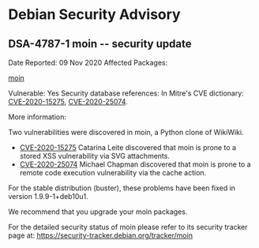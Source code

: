 
Debian Security Advisory
========================


DSA-4787-1 moin -- security update
----------------------------------



Date Reported:
09 Nov 2020
Affected Packages:

[moin](https://packages.debian.org/src:moin)

Vulnerable:
Yes
Security database references:
In Mitre's CVE dictionary: [CVE-2020-15275](https://security-tracker.debian.org/tracker/CVE-2020-15275), [CVE-2020-25074](https://security-tracker.debian.org/tracker/CVE-2020-25074).  

More information:

Two vulnerabilities were discovered in moin, a Python clone of WikiWiki.


* [CVE-2020-15275](https://security-tracker.debian.org/tracker/CVE-2020-15275)
Catarina Leite discovered that moin is prone to a stored XSS
 vulnerability via SVG attachments.
* [CVE-2020-25074](https://security-tracker.debian.org/tracker/CVE-2020-25074)
Michael Chapman discovered that moin is prone to a remote code
 execution vulnerability via the cache action.


For the stable distribution (buster), these problems have been fixed in
version 1.9.9-1+deb10u1.


We recommend that you upgrade your moin packages.


For the detailed security status of moin please refer to its security
tracker page at:
<https://security-tracker.debian.org/tracker/moin>





